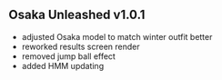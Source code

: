 ## Osaka Unleashed v1.0.1

- adjusted Osaka model to match winter outfit better
- reworked results screen render
- removed jump ball effect
- added HMM updating